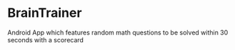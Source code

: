 # BrainTrainer
Android App which features random math questions to be solved within 30 seconds with a scorecard
